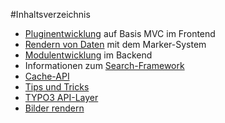 #Inhaltsverzeichnis
 * [Pluginentwicklung](fe_plugins.md) auf Basis MVC im Frontend
 * [Rendern von Daten](rendering_data.md) mit dem Marker-System
 * [Modulentwicklung](be_modules.md) im Backend 
 * Informationen zum [Search-Framework](searchframework.md)
 * [Cache-API](cache_api.md)
 * [Tips und Tricks](other.md)
 * [TYPO3 API-Layer](typo3_api_layer.md)
 * [Bilder rendern](picture_rendering.md)
